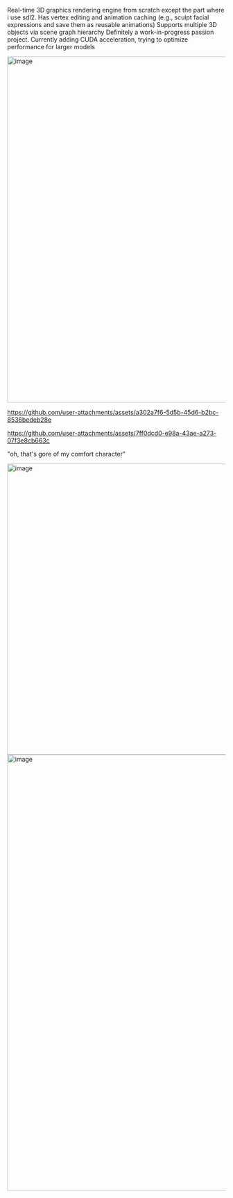 Real-time 3D graphics rendering engine from scratch except the part where i use sdl2. Has vertex editing and animation caching (e.g., sculpt facial expressions and save them as reusable animations)
Supports multiple 3D objects via scene graph hierarchy 
Definitely a work-in-progress passion project. Currently adding CUDA acceleration, trying to optimize performance for larger models 


<img width="680" height="798" alt="image" src="https://github.com/user-attachments/assets/a10605f2-7ac6-47f9-b6be-587a96ff11ae" />






https://github.com/user-attachments/assets/a302a7f6-5d5b-45d6-b2bc-8536bedeb28e





https://github.com/user-attachments/assets/7ff0dcd0-e98a-43ae-a273-07f3e8cb663c





"oh, that's gore of my comfort character"

<img width="526" height="671" alt="image" src="https://github.com/user-attachments/assets/5b98dee0-e594-49f9-8092-00799caf3961" />
<img width="1067" height="1006" alt="image" src="https://github.com/user-attachments/assets/50536bc3-e591-4c8a-8e58-9c664d20c707" />




